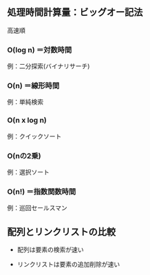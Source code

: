 ## 処理時間計算量：ビッグオー記法

高速順

### O(log n) ＝対数時間

例：二分探索(バイナリサーチ)

### O(n) ＝線形時間

例：単純検索

### O(n x log n)

例：クイックソート

### O(nの2乗)

例：選択ソート

### O(n!) ＝指数関数時間

例：巡回セールスマン

## 配列とリンクリストの比較

- 配列は要素の検索が速い

- リンクリストは要素の追加削除が速い
